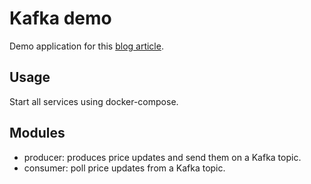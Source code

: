 # Kafka demo

Demo application for this [blog article](https://www.ajean.blog/post/2025/01/kafka-simple/).

## Usage

Start all services using docker-compose.

## Modules

- producer: produces price updates and send them on a Kafka topic.
- consumer: poll price updates from a Kafka topic.
